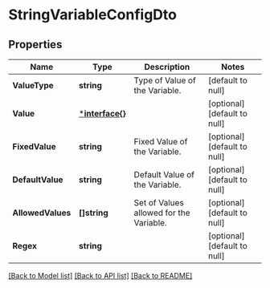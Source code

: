 # StringVariableConfigDto

## Properties
Name | Type | Description | Notes
------------ | ------------- | ------------- | -------------
**ValueType** | **string** | Type of Value of the Variable. | [default to null]
**Value** | [***interface{}**](interface{}.md) |  | [optional] [default to null]
**FixedValue** | **string** | Fixed Value of the Variable. | [optional] [default to null]
**DefaultValue** | **string** | Default Value of the Variable. | [optional] [default to null]
**AllowedValues** | **[]string** | Set of Values allowed for the Variable. | [optional] [default to null]
**Regex** | **string** |  | [optional] [default to null]

[[Back to Model list]](../README.md#documentation-for-models) [[Back to API list]](../README.md#documentation-for-api-endpoints) [[Back to README]](../README.md)


